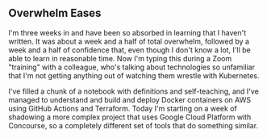 ## Overwhelm Eases

I'm three weeks in and have been so absorbed in learning that I haven't written.  It was about a week and a half of total overwhelm, followed by a week and a half of confidence that, even though I don't know a lot, I'll be able to learn in reasonable time.  Now I'm typing this during a Zoom "training" with a colleague, who's talking about technologies so unfamiliar that I'm not getting anything out of watching them wrestle with Kubernetes.

I've filled a chunk of a notebook with definitions and self-teaching, and I've managed to understand and build and deploy Docker containers on AWS using GitHub Actions and Terraform.  Today I'm starting on a week of shadowing a more complex project that uses Google Cloud Platform with Concourse, so a completely different set of tools that do something similar.  
